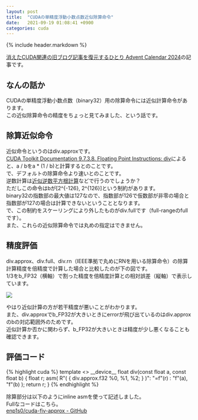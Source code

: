 ```yaml
---
layout: post
title:  "CUDAの単精度浮動小数点数近似除算命令"
date:   2021-09-19 01:08:41 +0900
categories: cuda
---
```


{% include header.markdown %}

<a href="https://adventar.org/calendars/10896">消えたCUDA関連の旧ブログ記事を復元するひとり Advent Calendar 2024</a>の記事です。

<h2 id='a'>なんの話か</h2>
<p>
CUDAの単精度浮動小数点数（binary32）用の除算命令には近似計算命令があります。<br>
この近似除算命令の精度をちょっと見てみました、という話です。
</p>
<h2 id='b'>除算近似命令</h2>
<p>
近似命令というのは<span class='code-range'>div.approx</span>です。<br>
<a href='https://docs.nvidia.com/cuda/parallel-thread-execution/index.html#floating-point-instructions-div'>CUDA Toolkit Documentation 9.7.3.8. Floating Point Instructions: div</a>によると、<span class='code-range'>a / b</span>を<span class='code-range'>a * (1 / b)</span>と計算するとのことです。<br>
で、デフォルトの除算命令より速いとのことです。<br>
逆数計算は<a href='https://qiita.com/k_nitadori/items/cff0b67b1d422a5bcc01'>近似逆数平方根計算</a>などで行うのでしょうか？<br>
ただしこの命令は<span class='code-range'>b</span>が[2^{-126}, 2^{126}]という制約があります。<br>
binary32の指数部の最大値は127なので、指数部が126で仮数部が非零の場合と指数部が127の場合は計算できないということとなります。<br>
で、この制約をスケーリングにより外したものが<span class='code-range'>div.full</span>です（full-rangeのfullです）。<br>
また、これらの近似除算命令では丸めの指定はできません。
</p>
<h2 id='c'>精度評価</h2>
<p>
<span class='code-range'>div.approx</span>、<span class='code-range'>div.full</span>、<span class='code-range'>div.rn</span>（IEEE準拠で丸めにRNを用いる除算命令）の除算計算精度を倍精度で計算した場合と比較したのが下の図です。<br>
1/3をb_FP32（横軸）で割った精度を倍精度計算との相対誤差（縦軸）で表示しています。
</p>
<img class='img-responsive' src='{{site.baseurl}}/assets/images/cuda-approx-div.svg'>
<p>
やはり近似計算の方が若干精度が悪いことがわかります。<br>
また、<span class='code-range'>div.approx</span>でb_FP32が大きいときにerrorが飛び出ているのは<span class='code-range'>div.approx</span>のbの対応範囲外のためです。<br>
近似計算か否かに関わらず、b_FP32が大きいときは精度が少し悪くなることも確認できます。

<h2 id='d'>評価コード</h2>
{% highlight cuda %}
template <>
__device__ float div<approx_div>(const float a, const float b) {
	float r;
	asm(
			R"(
{
div.approx.f32 %0, %1, %2;
}
)": "=f"(r) : "f"(a), "f"(b)
			);
	return r;
}
{% endhighlight %}
<p>
除算部分は以下のようにinline asmを使って記述しました。<br>
Fullなコードはこちら。<br>
<a href='https://github.com/enp1s0/cuda-div-approx'>enp1s0/cuda-fiv-approx - GitHub</a>
</p>
